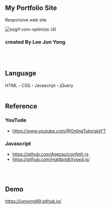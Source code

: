 ## My Portfolio Site
Responsive web site
<br>

![ezgif com-optimize (4)](https://user-images.githubusercontent.com/118879439/224667454-b70e9544-f544-424e-9939-7019da75cd8c.gif)
### created By Lee Jun Yong
<br>
<br>

## Language
HTML・CSS・Javascript・jQuery
<br>
<br>

## Reference
### YouTude
- https://www.youtube.com/@OnlineTutorialsYT
### Javascript
- https://github.com/Agezao/confetti-js
- https://github.com/mattboldt/typed.js/

<br>
<br>

## Demo
https://junyong99.github.io/
